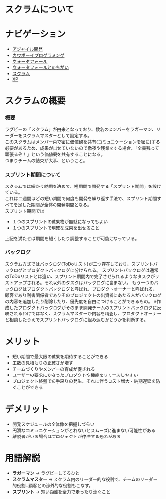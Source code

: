 # スクラムについて
# ナビゲーション
- [アジャイル開発](./azya.md)
- [カウボーイプログラミング](./kau.md)
- [ウォータフォール](./waterfall.md)
- [ウォータフォールとのちがい](./waterfall_2.md)
- [スクラム](./scram.md)
- [XP](./XP.md)

# スクラムの概要

### 概要
ラグビーの「スクラム」が由来となっており、数名のメンバーをラガーマン、リーダーをスクラムマスターとして設定する。  
このスクラムはメンバー内で密に価値観を共有(コミュニケーションを密に)する必要があるため、成果が出せていないので徹夜や残業をする場合、「全員残って頑張るぞ！」という価値観を共有することになる。  
つまりチームの結束が大事、ということ。  
  
### スプリント期間について
スクラムでは細かく納期を決めて、短期間で開発する「スプリント期間」を設けている。  
これは二週間ほどの短い期間で何度も開発を繰り返す手法で、スプリント期間すべてを足した期間が全体の開発期間となる。  
スプリント期間では  
 - １つのスプリントの成果物が無駄になってもよい  
 - １つのスプリントで明確な成果を出せること  

上記を満たせば期間を短くしたり調整することが可能となっている。 

### バックログ
スクラム方式ではバックログ(ToDoリスト)が二つ存在しており、スプリントバックログとプロダクトバックログに分けられる。
スプリントバックログは通常のToDoリストとは違い、スプリント期間内で完了させられるようなタスクがリストアップされる。それ以外のタスクはバックログに含まない。
もう一つのバックログはプロダクトバックログと呼ばれ、プロダクトオーナーと呼ばれる、顧客であり利害関係者でありそのプロジェクトの出資者にあたる人がバックログの内容を追加したり削除したり、優先度を自由につけることができるもの。
※作成したプロダクトバックログがそのまま開発チームのスプリントバックログに反映されるわけではなく、スクラムマスターが内容を精査し、プロダクトオーナーと相談したうえでスプリントバックログに組み込むかどうかを判断する。

# メリット

 - 短い期間で最大限の成果を期待することができる
 - 工数の見積もりの正確さが増す
 - チームづくりやメンバーの育成が促される
 - ユーザーの要求にかなったプロダクトや機能をリリースしやすい
 - プロジェクト終盤での手戻りの発生、それに伴うコスト増大・納期遅延を防ぐことができる

# デメリット

 - 開発スケジュールの全体像を把握しづらい 
 - 円滑なコミュニケーションがとれないとスムーズに進まない可能性がある 
 - 離脱者がいる場合はプロジェクトが停滞する恐れがある 


# 用語解説
 - **ラガーマン** -> ラグビーしてるひと  
 - **スクラムマスター** -> スクラム内のリーダー的な役割で、チームのリーダー的役割+顧客との渉外的な役割もこなす。  
 - **スプリント** -> 短い距離を全力で走ったり泳ぐこと